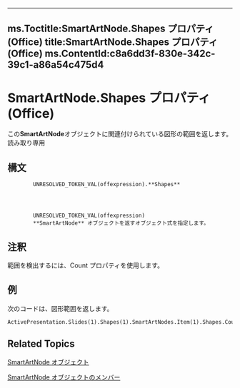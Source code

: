 

---
ms.Toctitle:SmartArtNode.Shapes プロパティ (Office)
title:SmartArtNode.Shapes プロパティ (Office)
ms.ContentId:c8a6dd3f-830e-342c-39c1-a86a54c475d4
---
# SmartArtNode.Shapes プロパティ (Office)




この**SmartArtNode**オブジェクトに関連付けられている図形の範囲を返します。 読み取り専用

## 構文

            UNRESOLVED_TOKEN_VAL(offexpression).**Shapes**




            UNRESOLVED_TOKEN_VAL(offexpression)
            **SmartArtNode** オブジェクトを返すオブジェクト式を指定します。



## 注釈
範囲を検出するには、Count プロパティを使用します。



## 例
次のコードは、図形範囲を返します。

```vba
ActivePresentation.Slides(1).Shapes(1).SmartArtNodes.Item(1).Shapes.Count.
```




## Related Topics

[SmartArtNode オブジェクト](3987d02d-beb1-8ce0-acbb-3fc0a05b2341.md)

[SmartArtNode オブジェクトのメンバー](8472d586-87ed-2dd7-054b-e821f1738e3c.md)




